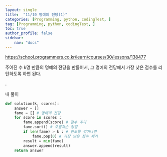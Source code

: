 ```yaml
---
layout: single
title:  "11/10 명예의 전당(1)"
categories: [Programming, python, codingTest, ]
tag: [Programming, python, codingTest, ]
toc: true
author_profile: false
sidebar:
    nav: "docs"
---
```


https://school.programmers.co.kr/learn/courses/30/lessons/138477  

주어진 수 k명 만큼의 명예의 전당을 만들어서, 그 명예의 전당에서 가장 낮은 점수를 리턴하도록 하면 된다.

.

내 풀이

```python
def solution(k, scores):
    answer = []
    fame = [] # 명예의 전당
    for score in scores :
        fame.append(score) # 점수 추가
        fame.sort() # 오름차순 정렬
        if len(fame) > k : # 한도를 벗어나면
            fame.pop(0) # 가장 낮은 점수 제거
        result = min(fame)
        answer.append(result)
    return answer
```

